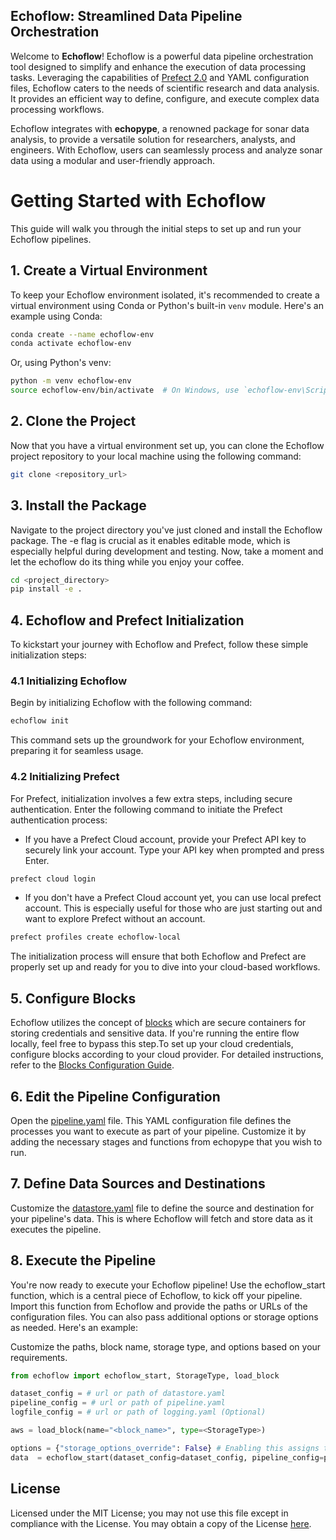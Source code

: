 ## Echoflow: Streamlined Data Pipeline Orchestration

Welcome to **Echoflow**! Echoflow is a powerful data pipeline orchestration tool designed to simplify and enhance the execution of data processing tasks. Leveraging the capabilities of [Prefect 2.0](https://www.prefect.io/) and YAML configuration files, Echoflow caters to the needs of scientific research and data analysis. It provides an efficient way to define, configure, and execute complex data processing workflows.

Echoflow integrates with **echopype**, a renowned package for sonar data analysis, to provide a versatile solution for researchers, analysts, and engineers. With Echoflow, users can seamlessly process and analyze sonar data using a modular and user-friendly approach.


# Getting Started with Echoflow

This guide will walk you through the initial steps to set up and run your Echoflow pipelines.

## 1. Create a Virtual Environment

To keep your Echoflow environment isolated, it's recommended to create a virtual environment using Conda or Python's built-in `venv` module. Here's an example using Conda:

```bash
conda create --name echoflow-env
conda activate echoflow-env
```

Or, using Python's venv:

```bash
python -m venv echoflow-env
source echoflow-env/bin/activate  # On Windows, use `echoflow-env\Scripts\activate`
```

## 2. Clone the Project
Now that you have a virtual environment set up, you can clone the Echoflow project repository to your local machine using the following command:

```bash
git clone <repository_url>
```

## 3. Install the Package
Navigate to the project directory you've just cloned and install the Echoflow package. The -e flag is crucial as it enables editable mode, which is especially helpful during development and testing. Now, take a moment and let the echoflow do its thing while you enjoy your coffee.

```bash
cd <project_directory>
pip install -e .
```

## 4. Echoflow and Prefect Initialization

To kickstart your journey with Echoflow and Prefect, follow these simple initialization steps:

### 4.1 Initializing Echoflow
Begin by initializing Echoflow with the following command:

```bash
echoflow init
```
This command sets up the groundwork for your Echoflow environment, preparing it for seamless usage.

### 4.2 Initializing Prefect
For Prefect, initialization involves a few extra steps, including secure authentication. Enter the following command to initiate the Prefect authentication process:

- If you have a Prefect Cloud account, provide your Prefect API key to securely link your account. Type your API key when prompted and press Enter.

```bash
prefect cloud login
```

- If you don't have a Prefect Cloud account yet, you can use local prefect account. This is especially useful for those who are just starting out and want to explore Prefect without an account.

```bash
prefect profiles create echoflow-local
```

The initialization process will ensure that both Echoflow and Prefect are properly set up and ready for you to dive into your cloud-based workflows.

## 5. Configure Blocks
Echoflow utilizes the concept of [blocks](./docs/configuration/blocks.md) which are secure containers for storing credentials and sensitive data. If you're running the entire flow locally, feel free to bypass this step.To set up your cloud credentials, configure blocks according to your cloud provider. For detailed instructions, refer to the [Blocks Configuration Guide](./docs/configuration/blocks.md#creating-credential-blocks).

## 6. Edit the Pipeline Configuration
Open the [pipeline.yaml](./docs/configuration/pipeline.md) file. This YAML configuration file defines the processes you want to execute as part of your pipeline. Customize it by adding the necessary stages and functions from echopype that you wish to run.

## 7. Define Data Sources and Destinations
Customize the [datastore.yaml](./docs/configuration/datastore.md) file to define the source and destination for your pipeline's data. This is where Echoflow will fetch and store data as it executes the pipeline.

## 8. Execute the Pipeline
You're now ready to execute your Echoflow pipeline! Use the echoflow_start function, which is a central piece of Echoflow, to kick off your pipeline. Import this function from Echoflow and provide the paths or URLs of the configuration files. You can also pass additional options or storage options as needed. Here's an example:

Customize the paths, block name, storage type, and options based on your requirements.


```python
from echoflow import echoflow_start, StorageType, load_block

dataset_config = # url or path of datastore.yaml
pipeline_config = # url or path of pipeline.yaml
logfile_config = # url or path of logging.yaml (Optional)

aws = load_block(name="<block_name>", type=<StorageType>)

options = {"storage_options_override": False} # Enabling this assigns the block for universal use, avoiding the need for repetitive configurations when employing a single credential block throughout the application.
data  = echoflow_start(dataset_config=dataset_config, pipeline_config=pipeline_config, logging_config=logfile_config, storage_options=aws, options=options)
```

## License

Licensed under the MIT License; you may not use this file except in compliance with the License. You may obtain a copy of the License [here](./LICENSE).
